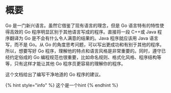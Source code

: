 # 概要

Go 是一门新兴语言。虽然它借鉴了现有语言的理念，但是 Go 语言特有的特性使得高效的 Go 程序明显区别于其他语言写成的程序。直接将一段 C++或 Java 程序翻译为 Go 是不会有什么令人满意的结果的。Java 程序就应该用 Java 语言写，而不是 Go。从 Go 的角度思考问题，可以写出更成功和有别于其他的程序。所以，想要写好 Go 程序，理解他的特点和语言风格是非常重要的。同时，遵守已经约定俗成的 Go 编程规范也很重要，比如命名规则、格式化风格、程序结构等等，只有这样才能让其他 Go 程序员更容易的理解你的程序。

这个文档给出了编写干净地道的 Go 程序的建议。

{% hint style="info" %}
这个是一个hint
{% endhint %}

